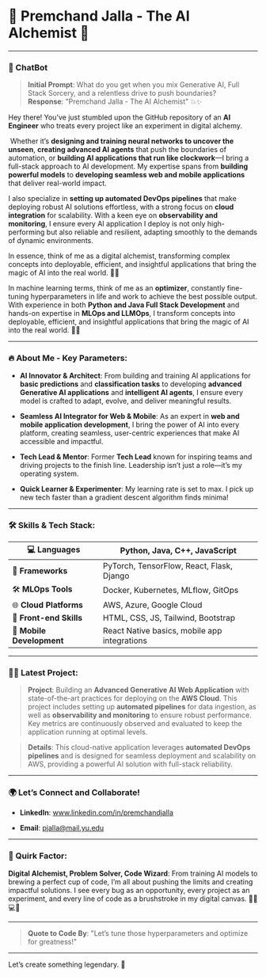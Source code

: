 # 👾 Premchand Jalla - The AI Alchemist 🚀

---

### 💬 ChatBot 



> **Initial Prompt**: What do you get when you mix Generative AI, Full Stack Sorcery, and a relentless drive to push boundaries?  
> **Response**: "Premchand Jalla - The AI Alchemist" 💥✨

Hey there! You’ve just stumbled upon the GitHub repository of an **AI Engineer** who treats every project like an experiment in digital alchemy. 

 Whether it’s **designing and training neural networks to uncover the unseen**, **creating advanced AI agents** that push the boundaries of automation, or **building AI applications that run like clockwork**—I bring a full-stack approach to AI development. My expertise spans from **building powerful models** to **developing seamless web and mobile applications** that deliver real-world impact.

I also specialize in **setting up automated DevOps pipelines** that make deploying robust AI solutions effortless, with a strong focus on **cloud integration** for scalability. With a keen eye on **observability and monitoring**, I ensure every AI application I deploy is not only high-performing but also reliable and resilient, adapting smoothly to the demands of dynamic environments.

In essence, think of me as a digital alchemist, transforming complex concepts into deployable, efficient, and insightful applications that bring the magic of AI into the real world. 🧪🌌

In machine learning terms, think of me as an **optimizer**, constantly fine-tuning hyperparameters in life and work to achieve the best possible output. With experience in both **Python and Java Full Stack Development** and hands-on expertise in **MLOps and LLMOps**, I transform concepts into deployable, efficient, and insightful applications that bring the magic of AI into the real world. 🧪🌌

---

### 🔥 About Me - Key Parameters:

- **AI Innovator & Architect**: From building and training AI applications for **basic predictions** and **classification tasks** to developing **advanced Generative AI applications** and **intelligent AI agents**, I ensure every model is crafted to adapt, evolve, and deliver meaningful results.

- **Seamless AI Integrator for Web & Mobile**: As an expert in **web and mobile application development**, I bring the power of AI into every platform, creating seamless, user-centric experiences that make AI accessible and impactful.

- **Tech Lead & Mentor**: Former **Tech Lead** known for inspiring teams and driving projects to the finish line. Leadership isn’t just a role—it’s my operating system.

- **Quick Learner & Experimenter**: My learning rate is set to max. I pick up new tech faster than a gradient descent algorithm finds minima!

---

### 🛠️ Skills & Tech Stack:

| 💻 **Languages**          | Python, Java, C++, JavaScript                        |
|---------------------------|-----------------------------------------------------|
| 🔗 **Frameworks**         | PyTorch, TensorFlow, React, Flask, Django           |
| 🛠️ **MLOps Tools**        | Docker, Kubernetes, MLflow, GitOps                  |
| 🌐 **Cloud Platforms**    | AWS, Azure, Google Cloud                            |
| 🎨 **Front-end Skills**   | HTML, CSS, JS, Tailwind, Bootstrap                  |
| 📱 **Mobile Development** | React Native basics, mobile app integrations        |

---

### 👨‍💻 Latest Project:

> **Project**: Building an **Advanced Generative AI Web Application** with state-of-the-art practices for deploying on the **AWS Cloud**. This project includes setting up **automated pipelines** for data ingestion, as well as **observability and monitoring** to ensure robust performance. Key metrics are continuously observed and evaluated to keep the application running at optimal levels.

> **Details**: This cloud-native application leverages **automated DevOps pipelines** and is designed for seamless deployment and scalability on AWS, providing a powerful AI solution with full-stack reliability.

---

### 🌍 Let’s Connect and Collaborate!

- **LinkedIn**: www.linkedin.com/in/premchandjalla

- **Email**: pjalla@mail.yu.edu

---

### 🌠 Quirk Factor:

**Digital Alchemist, Problem Solver, Code Wizard**: From training AI models to brewing a perfect cup of code, I’m all about pushing the limits and creating impactful solutions. I see every bug as an opportunity, every project as an experiment, and every line of code as a brushstroke in my digital canvas. 🧙‍♂️💻✨

---

> **Quote to Code By**: "Let’s tune those hyperparameters and optimize for greatness!"

---

Let’s create something legendary. 🌌
